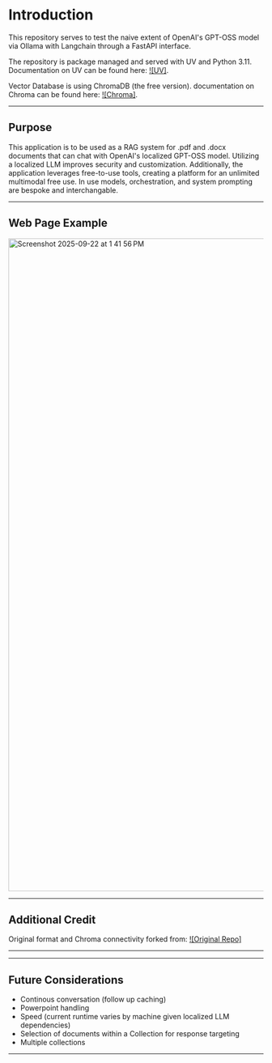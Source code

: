 # Introduction

This repository serves to test the naive extent of OpenAI's GPT-OSS model via Ollama with Langchain through a FastAPI interface.

The repository is package managed and served with UV and Python 3.11. Documentation on UV can be found here: [![UV]](https://docs.astral.sh/uv/concepts/projects/dependencies/).

Vector Database is using ChromaDB (the free version). documentation on Chroma can be found here:  [![Chroma]](https://www.trychroma.com/home).

---

## Purpose

This application is to be used as a RAG system for .pdf and .docx documents that can chat with OpenAI's localized GPT-OSS model. Utilizing a localized LLM improves security and customization.
Additionally, the application leverages free-to-use tools, creating a platform for an unlimited multimodal free use. In use models, orchestration, and system prompting are bespoke and interchangable.

---

## Web Page Example

<img width="1088" height="1290" alt="Screenshot 2025-09-22 at 1 41 56 PM" src="https://github.com/user-attachments/assets/12ac592e-6cd5-4aa8-9038-6d57491d2638" />

---

## Additional Credit

Original format and Chroma connectivity forked from: [![Original Repo]](https://github.com/firstpersoncode/local-rag)

---

---

## Future Considerations

- Continous conversation (follow up caching)
- Powerpoint handling
- Speed (current runtime varies by machine given localized LLM dependencies)
- Selection of documents within a Collection for response targeting
- Multiple collections

---
